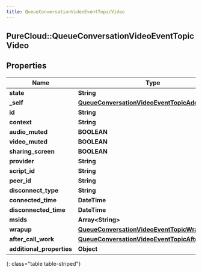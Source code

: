 ```yaml
---
title: QueueConversationVideoEventTopicVideo
---
```

## PureCloud::QueueConversationVideoEventTopicVideo

## Properties

|Name | Type | Description | Notes|
|------------ | ------------- | ------------- | -------------|
| **state** | **String** |  | [optional] |
| **_self** | [**QueueConversationVideoEventTopicAddress**](QueueConversationVideoEventTopicAddress.html) |  | [optional] |
| **id** | **String** |  | [optional] |
| **context** | **String** |  | [optional] |
| **audio_muted** | **BOOLEAN** |  | [optional] |
| **video_muted** | **BOOLEAN** |  | [optional] |
| **sharing_screen** | **BOOLEAN** |  | [optional] |
| **provider** | **String** |  | [optional] |
| **script_id** | **String** |  | [optional] |
| **peer_id** | **String** |  | [optional] |
| **disconnect_type** | **String** |  | [optional] |
| **connected_time** | **DateTime** |  | [optional] |
| **disconnected_time** | **DateTime** |  | [optional] |
| **msids** | **Array&lt;String&gt;** |  | [optional] |
| **wrapup** | [**QueueConversationVideoEventTopicWrapup**](QueueConversationVideoEventTopicWrapup.html) |  | [optional] |
| **after_call_work** | [**QueueConversationVideoEventTopicAfterCallWork**](QueueConversationVideoEventTopicAfterCallWork.html) |  | [optional] |
| **additional_properties** | **Object** |  | [optional] |
{: class="table table-striped"}


